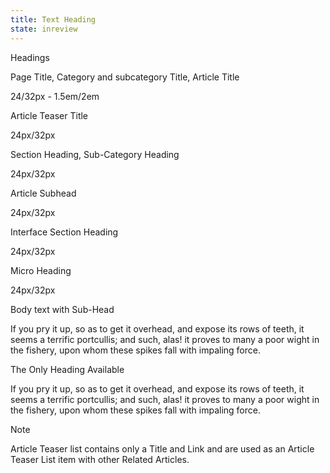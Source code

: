 ```yaml
---
title: Text Heading
state: inreview
---
```

Headings

Page Title, Category and subcategory Title, Article Title

24/32px  -   1.5em/2em


Article Teaser Title

24px/32px


Section Heading, Sub-Category Heading

24px/32px


Article Subhead

24px/32px


Interface Section Heading

24px/32px


Micro Heading

24px/32px


Body text with Sub-Head

If you pry it up, so as to get it overhead, and expose its rows of teeth, it seems a terrific portcullis; and such, alas! it proves to many a poor wight in the fishery, upon whom these spikes fall with impaling force.


The Only Heading Available

If you pry it up, so as to get it overhead, and expose its rows of teeth, it seems a terrific portcullis; and such, alas! it proves to many a poor wight in the fishery, upon whom these spikes fall with impaling force.


Note

Article Teaser list contains only a Title and Link and are used as an Article Teaser List item with other Related Articles.
